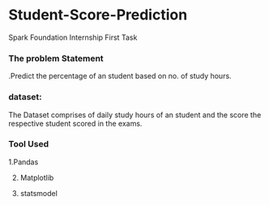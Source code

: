 # Student-Score-Prediction
Spark Foundation Internship First Task

### The problem Statement
.Predict the percentage of an student based on no. of study hours.

### dataset:
The Dataset comprises of daily study hours of an student and the score the respective student scored in the exams.

### Tool Used
1.Pandas


2. Matplotlib


3. statsmodel

